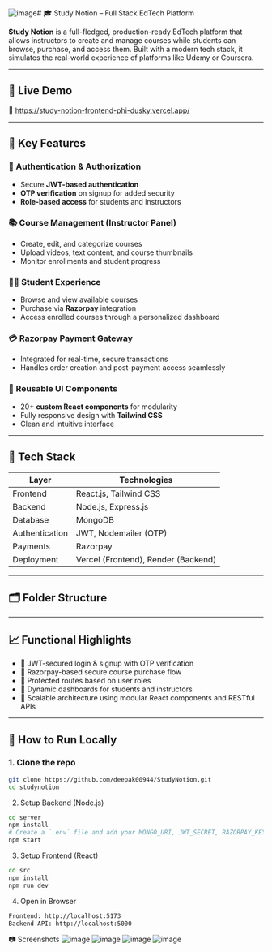 ![image](https://github.com/user-attachments/assets/d812f93c-5277-418c-9b28-843e16c3eca8)# 🎓 Study Notion – Full Stack EdTech Platform

**Study Notion** is a full-fledged, production-ready EdTech platform that allows instructors to create and manage courses while students can browse, purchase, and access them. Built with a modern tech stack, it simulates the real-world experience of platforms like Udemy or Coursera.

---

## 🔗 Live Demo

🚀 https://study-notion-frontend-phi-dusky.vercel.app/

---

## 📌 Key Features

### 🔐 Authentication & Authorization
- Secure **JWT-based authentication**
- **OTP verification** on signup for added security
- **Role-based access** for students and instructors

### 📚 Course Management (Instructor Panel)
- Create, edit, and categorize courses
- Upload videos, text content, and course thumbnails
- Monitor enrollments and student progress

### 👨‍🎓 Student Experience
- Browse and view available courses
- Purchase via **Razorpay** integration
- Access enrolled courses through a personalized dashboard

### 💳 Razorpay Payment Gateway
- Integrated for real-time, secure transactions
- Handles order creation and post-payment access seamlessly

### 🧩 Reusable UI Components
- 20+ **custom React components** for modularity
- Fully responsive design with **Tailwind CSS**
- Clean and intuitive interface

---

## 🧠 Tech Stack

| Layer        | Technologies                       |
|--------------|------------------------------------|
| Frontend     | React.js, Tailwind CSS             |
| Backend      | Node.js, Express.js                |
| Database     | MongoDB                            |
| Authentication | JWT, Nodemailer (OTP)           |
| Payments     | Razorpay                           |
| Deployment   | Vercel (Frontend), Render (Backend)|

---

## 🗂️ Folder Structure


---

## 📈 Functional Highlights

- 📌 JWT-secured login & signup with OTP verification
- 📌 Razorpay-based secure course purchase flow
- 📌 Protected routes based on user roles
- 📌 Dynamic dashboards for students and instructors
- 📌 Scalable architecture using modular React components and RESTful APIs

---

## 🚀 How to Run Locally

### 1. Clone the repo

```bash
git clone https://github.com/deepak00944/StudyNotion.git
cd studynotion
```
2. Setup Backend (Node.js)
```bash
cd server
npm install
# Create a `.env` file and add your MONGO_URI, JWT_SECRET, RAZORPAY_KEY, etc.
npm start

```
3. Setup Frontend (React)
```bash
cd src
npm install
npm run dev


```

4. Open in Browser
```bash
Frontend: http://localhost:5173
Backend API: http://localhost:5000
```

📷 Screenshots
![image](https://github.com/user-attachments/assets/228e29cb-7c35-47c0-bfbc-7de5b66b4b2b)
![image](https://github.com/user-attachments/assets/8778c376-4b6f-4695-b0b8-669b6af66b62)
![image](https://github.com/user-attachments/assets/5da49e19-a0de-444d-bfc7-e2213ea2584a)
![image](https://github.com/user-attachments/assets/3a69cfec-09bf-4334-9d7a-b6d81518239f)
